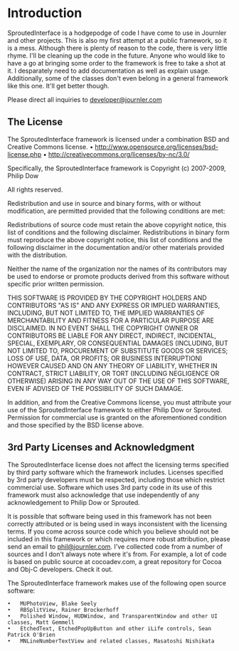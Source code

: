 Introduction
============

SproutedInterface is a hodgepodge of code I have come to use in Journler and other projects. This is also my first attempt at a public framework, so it is a mess. Although there is plenty of reason to the code, there is very little rhyme. I'll be cleaning up the code in the future. Anyone who would like to have a go at bringing some order to the framework is free to take a shot at it. I desparately need to add documentation as well as explain usage. Additionally, some of the classes don't even belong in a general framework like this one. It'll get better though.

Please direct all inquiries to developer@journler.com

The License
-----------

The SproutedInterface framework is licensed under a combination BSD and Creative Commons license.
	•	http://www.opensource.org/licenses/bsd-license.php
	•	http://creativecommons.org/licenses/by-nc/3.0/
	
Specifically, the SproutedInterface framework is Copyright (c) 2007-2009, Philip Dow

All rights reserved.

Redistribution and use in source and binary forms, with or without modification, are permitted provided that the following conditions are met:

Redistributions of source code must retain the above copyright notice, this list of conditions and the following disclaimer.
Redistributions in binary form must reproduce the above copyright notice, this list of conditions and the following disclaimer in the documentation and/or other materials provided with the distribution.

Neither the name of the organization nor the names of its contributors may be used to endorse or promote products derived from this software without specific prior written permission.

THIS SOFTWARE IS PROVIDED BY THE COPYRIGHT HOLDERS AND CONTRIBUTORS
"AS IS" AND ANY EXPRESS OR IMPLIED WARRANTIES, INCLUDING, BUT NOT
LIMITED TO, THE IMPLIED WARRANTIES OF MERCHANTABILITY AND FITNESS FOR
A PARTICULAR PURPOSE ARE DISCLAIMED. IN NO EVENT SHALL THE COPYRIGHT OWNER OR
CONTRIBUTORS BE LIABLE FOR ANY DIRECT, INDIRECT, INCIDENTAL, SPECIAL,
EXEMPLARY, OR CONSEQUENTIAL DAMAGES (INCLUDING, BUT NOT LIMITED TO,
PROCUREMENT OF SUBSTITUTE GOODS OR SERVICES; LOSS OF USE, DATA, OR
PROFITS; OR BUSINESS INTERRUPTION) HOWEVER CAUSED AND ON ANY THEORY OF
LIABILITY, WHETHER IN CONTRACT, STRICT LIABILITY, OR TORT (INCLUDING
NEGLIGENCE OR OTHERWISE) ARISING IN ANY WAY OUT OF THE USE OF THIS
SOFTWARE, EVEN IF ADVISED OF THE POSSIBILITY OF SUCH DAMAGE.

In addition, and from the Creative Commons license, you must attribute your use of the SproutedInterface framework to either Philip Dow or Sprouted. Permission for commercial use is granted on the aforementioned condition and those specified by the BSD license above.

3rd Party Licenses and Acknowledgment
-------------------------------------

The SproutedInterface license does not affect the licensing terms specified by third party software which the framework includes. Licenses specified by 3rd party developers must be respected, including those which restrict commercial use. Software which uses 3rd party code in its use of this framework must also acknowledge that use independently of any acknowledgement to Philip Dow or Sprouted.

It is possible that software being used in this framework has not been correctly attributed or is being used in ways inconsistent with the licensing terms. If you come across source code which you believe should not be included in this framework or which requires more robust attribution, please send an email to phil@journler.com.  I've collected code from a number of sources and I don't always note where it's from. For example, a lot of code is based on public source at cocoadev.com, a great repository for Cocoa and Obj-C developers. Check it out.

The SproutedInterface framework makes use of the following open source software:

	•	MUPhotoView, Blake Seely
	•	RBSplitView, Rainer Brockerhoff
	•	Polished Window, HUDWindow, and TransparentWindow and other UI classes, Matt Gemmell
	•	EtchedText, EtchedPopUpButton and other iLife controls, Sean Patrick O'Brien
	•	MNLineNumberTextView and related classes, Masatoshi Nishikata

